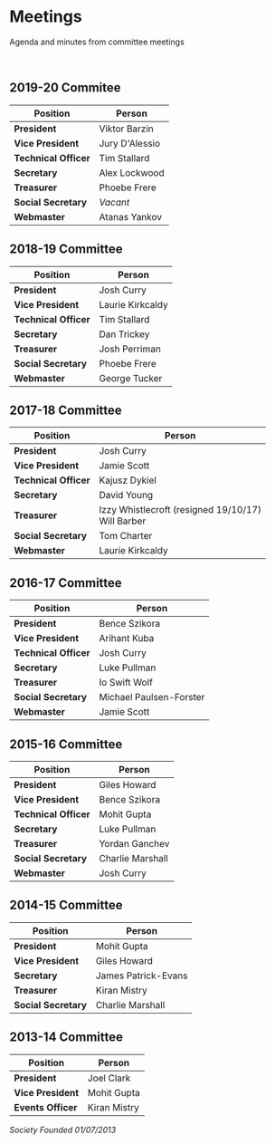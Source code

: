 # Meetings
Agenda and minutes from committee meetings

<br>

## 2019-20 Commitee

| Position | Person |
| --- | --- |
|**President**        |	Viktor Barzin|
|**Vice President**   |	Jury D'Alessio|
|**Technical Officer**|	Tim Stallard|
|**Secretary**        |	Alex Lockwood|
|**Treasurer**        |	Phoebe Frere|
|**Social Secretary** |	*Vacant*|
|**Webmaster**        | Atanas Yankov |

## 2018-19 Committee

| Position | Person |
| --- | --- |
|**President**        |	Josh Curry|
|**Vice President**   |	Laurie Kirkcaldy|
|**Technical Officer**|	Tim Stallard|
|**Secretary**        |	Dan Trickey|
|**Treasurer**        |	Josh Perriman|
|**Social Secretary** |	Phoebe Frere|
|**Webmaster**        | George Tucker |

## 2017-18 Committee

| Position | Person |
| --- | --- |
|**President**        |	Josh Curry|
|**Vice President**   |	Jamie Scott|
|**Technical Officer**|	Kajusz Dykiel|
|**Secretary**        |	David Young|
|**Treasurer**        |	Izzy Whistlecroft (resigned 19/10/17)<br>Will Barber|
|**Social Secretary** |	Tom Charter|
|**Webmaster**        | Laurie Kirkcaldy |


## 2016-17 Committee

| Position | Person |
| --- | --- |
|**President**        |	Bence Szikora|
|**Vice President**   |	Arihant Kuba|
|**Technical Officer**|	Josh Curry|
|**Secretary**        |	Luke Pullman|
|**Treasurer**        |	Io Swift Wolf|
|**Social Secretary** |	Michael Paulsen-Forster|
|**Webmaster**        |	Jamie Scott|


## 2015-16 Committee

| Position | Person |
| --- | --- |
|**President**        | Giles Howard|
|**Vice President**   | Bence Szikora	|
|**Technical Officer**|	Mohit Gupta|
|**Secretary**        |	Luke Pullman|
|**Treasurer**        |	Yordan Ganchev|
|**Social Secretary** |	Charlie Marshall|
|**Webmaster**        |	Josh Curry|

## 2014-15 Committee

| Position | Person |
| --- | --- |
|**President**        | Mohit Gupta|
|**Vice President**   | Giles Howard	|
|**Secretary**        |	James Patrick-Evans|
|**Treasurer**        |	Kiran Mistry|
|**Social Secretary** |	Charlie Marshall|


## 2013-14 Committee

| Position | Person |
| --- | --- |
|**President**        | Joel Clark|
|**Vice President**   | Mohit Gupta	|
|**Events Officer**   | Kiran Mistry	|

*Society Founded 01/07/2013*
